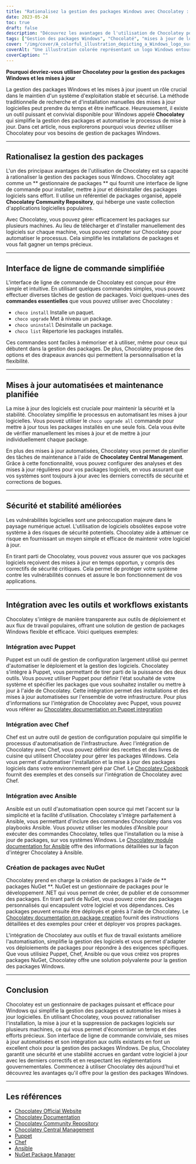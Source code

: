 ```yaml
---
title: "Rationalisez la gestion des packages Windows avec Chocolatey : simplifiez les mises à jour et améliorez la sécurité"
date: 2023-05-24
toc: true
draft: false
description: "Découvrez les avantages de l'utilisation de Chocolatey pour la gestion des packages Windows : automatisez les mises à jour, gagnez du temps et assurez la sécurité du système."
tags: ["Gestion des packages Windows", "Chocolaté", "mises à jour de logiciel", "directeur chargé d'emballage", "interface de ligne de commande", "mises à jour automatisées", "maintenance planifiée", "sécurité", "la stabilité", "l'intégration", "réglementations gouvernementales", "conformité", "Fantoche", "Chef", "Ansible", "Paquets NuGet", "DoD STIG", "rationaliser la gestion des colis", "vulnérabilités logicielles", "outils de déploiement", "Mises à jour Windows", "Mises à jour des packages Windows", "Gestion des logiciels Windows", "Gestionnaire de packages Windows", "outil de gestion de paquets", "mises à jour automatisées des packages", "Mises à jour de sécurité Windows", "installation de progiciels", "Déploiement de logiciels Windows", "système de gestion des colis", "Référentiel de logiciels Windows", "Cache logiciel Windows"]
cover: "/img/cover/A_colorful_illustration_depicting_a_Windows_logo_surrounded.png"
coverAlt: "Une illustration colorée représentant un logo Windows entouré de diverses icônes de logiciels représentant une gestion et des mises à jour rationalisées des packages."
coverCaption: ""
---
```


**Pourquoi devriez-vous utiliser Chocolatey pour la gestion des packages Windows et les mises à jour**

La gestion des packages Windows et les mises à jour jouent un rôle crucial dans le maintien d'un système d'exploitation stable et sécurisé. La méthode traditionnelle de recherche et d'installation manuelles des mises à jour logicielles peut prendre du temps et être inefficace. Heureusement, il existe un outil puissant et convivial disponible pour Windows appelé **Chocolatey** qui simplifie la gestion des packages et automatise le processus de mise à jour. Dans cet article, nous explorerons pourquoi vous devriez utiliser Chocolatey pour vos besoins de gestion de packages Windows.

______

## Rationalisez la gestion des packages

L'un des principaux avantages de l'utilisation de Chocolatey est sa capacité à rationaliser la gestion des packages sous Windows. Chocolatey agit comme un ** gestionnaire de packages ** qui fournit une interface de ligne de commande pour installer, mettre à jour et désinstaller des packages logiciels sans effort. Il utilise un référentiel de packages organisé, appelé **Chocolatey Community Repository**, qui héberge une vaste collection d'applications logicielles populaires.

Avec Chocolatey, vous pouvez gérer efficacement les packages sur plusieurs machines. Au lieu de télécharger et d'installer manuellement des logiciels sur chaque machine, vous pouvez compter sur Chocolatey pour automatiser le processus. Cela simplifie les installations de packages et vous fait gagner un temps précieux.

______

## Interface de ligne de commande simplifiée

L'interface de ligne de commande de Chocolatey est conçue pour être simple et intuitive. En utilisant quelques commandes simples, vous pouvez effectuer diverses tâches de gestion de packages. Voici quelques-unes des **commandes essentielles** que vous pouvez utiliser avec Chocolatey :

- `choco install` Installe un paquet.
- `choco upgrade` Met à niveau un package.
- `choco uninstall` Désinstalle un package.
- `choco list` Répertorie les packages installés.

Ces commandes sont faciles à mémoriser et à utiliser, même pour ceux qui débutent dans la gestion des packages. De plus, Chocolatey propose des options et des drapeaux avancés qui permettent la personnalisation et la flexibilité.

______

## Mises à jour automatisées et maintenance planifiée

La mise à jour des logiciels est cruciale pour maintenir la sécurité et la stabilité. Chocolatey simplifie le processus en automatisant les mises à jour logicielles. Vous pouvez utiliser le `choco upgrade all` commande pour mettre à jour tous les packages installés en une seule fois. Cela vous évite de vérifier manuellement les mises à jour et de mettre à jour individuellement chaque package.

En plus des mises à jour automatisées, Chocolatey vous permet de planifier des tâches de maintenance à l'aide de **Chocolatey Central Management**. Grâce à cette fonctionnalité, vous pouvez configurer des analyses et des mises à jour régulières pour vos packages logiciels, en vous assurant que vos systèmes sont toujours à jour avec les derniers correctifs de sécurité et corrections de bogues.

______

## Sécurité et stabilité améliorées

Les vulnérabilités logicielles sont une préoccupation majeure dans le paysage numérique actuel. L'utilisation de logiciels obsolètes expose votre système à des risques de sécurité potentiels. Chocolatey aide à atténuer ce risque en fournissant un moyen simple et efficace de maintenir votre logiciel à jour.

En tirant parti de Chocolatey, vous pouvez vous assurer que vos packages logiciels reçoivent des mises à jour en temps opportun, y compris des correctifs de sécurité critiques. Cela permet de protéger votre système contre les vulnérabilités connues et assure le bon fonctionnement de vos applications.

______

## Intégration avec les outils et workflows existants

Chocolatey s'intègre de manière transparente aux outils de déploiement et aux flux de travail populaires, offrant une solution de gestion de packages Windows flexible et efficace. Voici quelques exemples:

### Intégration avec Puppet

Puppet est un outil de gestion de configuration largement utilisé qui permet d'automatiser le déploiement et la gestion des logiciels. Chocolatey s'intègre à Puppet, vous permettant de tirer parti de la puissance des deux outils. Vous pouvez utiliser Puppet pour définir l'état souhaité de votre système et spécifier les packages que vous souhaitez installer ou mettre à jour à l'aide de Chocolatey. Cette intégration permet des installations et des mises à jour automatisées sur l'ensemble de votre infrastructure. Pour plus d'informations sur l'intégration de Chocolatey avec Puppet, vous pouvez vous référer au [Chocolatey documentation on Puppet integration](https://docs.chocolatey.org/en-us/features/integrations#puppet)

### Intégration avec Chef

Chef est un autre outil de gestion de configuration populaire qui simplifie le processus d'automatisation de l'infrastructure. Avec l'intégration de Chocolatey avec Chef, vous pouvez définir des recettes et des livres de cuisine qui utilisent Chocolatey pour gérer les packages Windows. Cela vous permet d'automatiser l'installation et la mise à jour des packages logiciels dans votre environnement géré par Chef. Le [Chocolatey Cookbook](https://github.com/chocolatey/chocolatey-cookbook) fournit des exemples et des conseils sur l'intégration de Chocolatey avec Chef.

### Intégration avec Ansible

Ansible est un outil d'automatisation open source qui met l'accent sur la simplicité et la facilité d'utilisation. Chocolatey s'intègre parfaitement à Ansible, vous permettant d'inclure des commandes Chocolatey dans vos playbooks Ansible. Vous pouvez utiliser les modules d'Ansible pour exécuter des commandes Chocolatey, telles que l'installation ou la mise à jour de packages, sur vos systèmes Windows. Le [Chocolatey module documentation for Ansible](https://docs.ansible.com/ansible/latest/collections/chocolatey/chocolatey/index.html) offre des informations détaillées sur la façon d'intégrer Chocolatey à Ansible.

### Création de packages avec NuGet

Chocolatey prend en charge la création de packages à l'aide de ** packages NuGet **. NuGet est un gestionnaire de packages pour le développement .NET qui vous permet de créer, de publier et de consommer des packages. En tirant parti de NuGet, vous pouvez créer des packages personnalisés qui encapsulent votre logiciel et vos dépendances. Ces packages peuvent ensuite être déployés et gérés à l'aide de Chocolatey. Le [Chocolatey documentation on package creation](https://docs.chocolatey.org/en-us/create/create-packages) fournit des instructions détaillées et des exemples pour créer et déployer vos propres packages.

L'intégration de Chocolatey aux outils et flux de travail existants améliore l'automatisation, simplifie la gestion des logiciels et vous permet d'adapter vos déploiements de packages pour répondre à des exigences spécifiques. Que vous utilisiez Puppet, Chef, Ansible ou que vous créiez vos propres packages NuGet, Chocolatey offre une solution polyvalente pour la gestion des packages Windows.

______

## Conclusion

Chocolatey est un gestionnaire de packages puissant et efficace pour Windows qui simplifie la gestion des packages et automatise les mises à jour logicielles. En utilisant Chocolatey, vous pouvez rationaliser l'installation, la mise à jour et la suppression de packages logiciels sur plusieurs machines, ce qui vous permet d'économiser un temps et des efforts précieux. Son interface de ligne de commande conviviale, ses mises à jour automatisées et son intégration aux outils existants en font un excellent choix pour la gestion des packages Windows. De plus, Chocolatey garantit une sécurité et une stabilité accrues en gardant votre logiciel à jour avec les derniers correctifs et en respectant les réglementations gouvernementales. Commencez à utiliser Chocolatey dès aujourd'hui et découvrez les avantages qu'il offre pour la gestion des packages Windows.

______

## Les références

- [Chocolatey Official Website](https://chocolatey.org/)
- [Chocolatey Documentation](https://docs.chocolatey.org/)
- [Chocolatey Community Repository](https://community.chocolatey.org/packages)
- [Chocolatey Central Management](https://chocolatey.org/central-management)
- [Puppet](https://puppet.com/)
- [Chef](https://www.chef.io/)
- [Ansible](https://www.ansible.com/)
- [NuGet Package Manager](https://www.nuget.org/)
